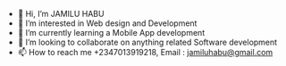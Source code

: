 - 👋 Hi, I’m JAMILU HABU
- 👀 I’m interested in Web design and Development
- 🌱 I’m currently learning a Mobile App development
- 💞️ I’m looking to collaborate on anything related Software development
- 📫 How to reach me +2347013919218, Email : jamiluhabu@gmail.com

<!---
jamhaka/jamhaka is a ✨ special ✨ repository because its `README.md` (this file) appears on your GitHub profile.
You can click the Preview link to take a look at your changes.
--->
